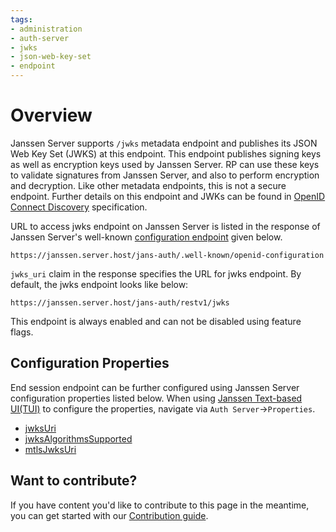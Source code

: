 ```yaml
---
tags:
- administration
- auth-server
- jwks
- json-web-key-set
- endpoint
---
```


# Overview

Janssen Server supports `/jwks` metadata endpoint and publishes its JSON Web Key Set (JWKS) at this endpoint. This 
endpoint publishes signing keys as well as encryption keys used by Janssen Server. RP can use these keys to validate
signatures from Janssen Server, and also to perform encryption and decryption.  Like other metadata endpoints, this is 
not a secure endpoint. Further details on this endpoint and JWKs can be found in [OpenID Connect Discovery](https://openid.net/specs/openid-connect-discovery-1_0.html#ProviderMetadata) 
specification.

URL to access jwks endpoint on Janssen Server is listed in the response of Janssen Server's well-known
[configuration endpoint](./configuration.md) given below.

```text
https://janssen.server.host/jans-auth/.well-known/openid-configuration
```

`jwks_uri` claim in the response specifies the URL for jwks endpoint. By default, the jwks endpoint looks like below:

```
https://janssen.server.host/jans-auth/restv1/jwks
```

This endpoint is always enabled and can not be disabled using feature flags.

## Configuration Properties

End session endpoint can be further configured using Janssen Server configuration properties listed below. When using
[Janssen Text-based UI(TUI)](../../config-guide/config-tools/jans-tui/README.md) to configure the properties,
navigate via `Auth Server`->`Properties`.

- [jwksUri](../../reference/json/properties/janssenauthserver-properties.md#jwksuri)
- [jwksAlgorithmsSupported](../../reference/json/properties/janssenauthserver-properties.md#jwksalgorithmssupported)
- [mtlsJwksUri](../../reference/json/properties/janssenauthserver-properties.md#mtlsjwksuri)

## Want to contribute?

If you have content you'd like to contribute to this page in the meantime, you can get started with our [Contribution guide](https://docs.jans.io/head/CONTRIBUTING/).